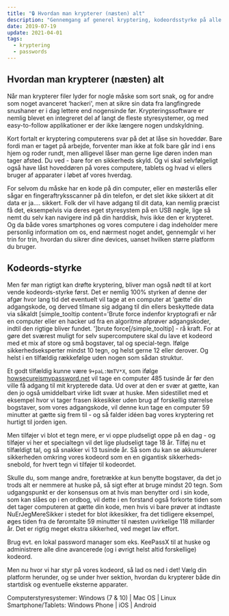```yaml
---
title: "🔒 Hvordan man krypterer (næsten) alt"
description: "Gennemgang af generel kryptering, kodeordsstyrke på alle større platforme."
date: 2019-07-19
update: 2021-04-01
tags:
  - kryptering
  - passwords
---
```


## Hvordan man krypterer (næsten) alt

Når man krypterer filer lyder for nogle måske som sort snak, og for andre som noget avanceret ‘hackeri', men at sikre sin data fra langfingrede snushaner er i dag lettere end nogensinde før. Krypteringssoftware er nemlig blevet en integreret del af langt de fleste styresystemer, og med easy-to-follow applikationer er der ikke længere nogen undskyldning.

Kort fortalt er kryptering computerens svar på det at låse sin hoveddør. Bare fordi man er taget på arbejde, forventer man ikke at folk bare går ind i ens hjem og roder rundt, men alligevel låser man gerne lige døren inden man tager afsted. Du ved - bare for en sikkerheds skyld. Og vi skal selvfølgeligt også have låst hoveddøren på vores computere, tablets og hvad vi ellers bruger af apparater i løbet af vores hverdag.

For selvom du måske har en kode på din computer, eller en møsterlås eller sågar en fingeraftryksscanner på din telefon, er det slet ikke sikkert at dit data er ja.... sikkert. Folk der vil have adgang til dit data, kan nemlig præcist få det, eksempelvis via deres eget styresystem på en USB nøgle, lige så nemt du selv kan navigere ind på din harddisk, hvis ikke den er krypteret. Og da både vores smartphones og vores computere i dag indeholder mere personlig information om os, end nærmest noget andet, gennemgår vi her trin for trin, hvordan du sikrer dine devices, uanset hvilken større platform du bruger.

## Kodeords-styrke

Men før man rigtigt kan drøfte kryptering, bliver man også nødt til at kort vende kodeords-styrke først. Det er nemlig 100% styrken af denne der afgør hvor lang tid det eventuelt vil tage at en computer at ‘gætte’ din adgangskode, og derved tilmane sig adgang til din ellers beskyttede data via såkaldt [simple_tooltip content='Brute force indenfor kryptografi er når en computer eller en hacker ud fra en algoritme afprøver adgangskoder, indtil den rigtige bliver fundet. ']brute force[/simple_tooltip] - rå kraft. For at gøre det sværest muligt for selv supercomputere skal du lave et kodeord med et mix af store og små bogstaver, tal og special-tegn. Ifølge sikkerhedseksperter mindst 10 tegn, og helst gerne 12 eller derover. Og helst i en tilfældig rækkefølge uden nogen som sådan struktur.

Et godt tilfældig kunne være `9+paL:NmTV*X`, som ifølge [howsecureismypassword.net](https://howsecureismypassword.net) vil tage en computer 485 tusinde år før den ville få adgang til mit krypterede data. Ud over at den er svær at gætte, kan den jo også umiddelbart virke lidt svær at huske. Men sidestillet med et eksempel hvor vi tager frasen ikkesikker uden brug af forskellig størrelse bogstaver, som vores adgangskode, vil denne kun tage en computer 59 minutter at gætte sig frem til - og så falder idéen bag vores kryptering ret hurtigt til jorden igen.

Men tilføjer vi blot et tegn mere, er vi oppe pludseligt oppe på en dag - og tilføjer vi her et specialtegn vil det lige pludseligt tage 18 år. Tilføj nu et tilfældigt tal, og så snakker vi 13 tusinde år. Så som du kan se akkumulerer sikkerheden omkring vores kodeord som en en gigantisk sikkerheds-snebold, for hvert tegn vi tilføjer til kodeordet.

Skulle du, som mange andre, foretrække at kun benytte bogstaver, da det jo trods alt er nemmere at huske på, så sigt efter at bruge mindst 20 tegn. Som udgangspunkt er der konsensus om at hvis man benytter ord i sin kode, som kan slåes op i en ordbog, vil dette i en forstand også forkorte tiden som det tager computeren at gætte din kode, men hvis vi bare prøver at indtaste NuErJegMereSikker i stedet for blot ikkesikker, fra det tidligere eksempel, øges tiden fra de føromtalte 59 minutter til næsten uvirkelige 118 millarder år. Det er rigtig meget ekstra sikkerhed, ved meget lav effort.

Brug evt. en lokal password manager som eks. KeePassX til at huske og administrere alle dine avancerede (og i øvrigt helst altid forskellige) kodeord.

Men nu hvor vi har styr på vores kodeord, så lad os ned i det! Vælg din platform herunder, og se under hver sektion, hvordan du krypterer både din startdisk og eventuelle eksterne apparater.

Computerstyresystemer: Windows (7 & 10) | Mac OS | Linux
Smartphone/Tablets: Windows Phone | iOS | Android
